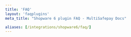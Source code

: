 ```yaml
---
title: 'FAQ'
layout: 'faqplugins'
meta_title: "Shopware 6 plugin FAQ - MultiSafepay Docs"

aliases: [/integrations/shopware6/faq/]
---
```

